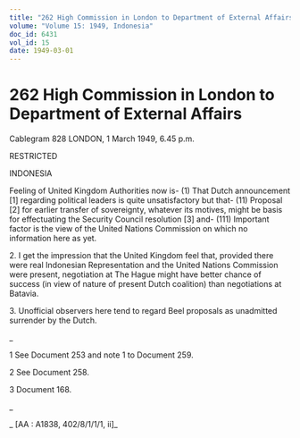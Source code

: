 ```yaml
---
title: "262 High Commission in London to Department of External Affairs"
volume: "Volume 15: 1949, Indonesia"
doc_id: 6431
vol_id: 15
date: 1949-03-01
---
```


# 262 High Commission in London to Department of External Affairs

Cablegram 828 LONDON, 1 March 1949, 6.45 p.m.

RESTRICTED

INDONESIA

Feeling of United Kingdom Authorities now is- (1) That Dutch announcement [1] regarding political leaders is quite unsatisfactory but that- (11) Proposal [2] for earlier transfer of sovereignty, whatever its motives, might be basis for effectuating the Security Council resolution [3] and- (111) Important factor is the view of the United Nations Commission on which no information here as yet.

2\. I get the impression that the United Kingdom feel that, provided there were real Indonesian Representation and the United Nations Commission were present, negotiation at The Hague might have better chance of success (in view of nature of present Dutch coalition) than negotiations at Batavia.

3\. Unofficial observers here tend to regard Beel proposals as unadmitted surrender by the Dutch.

_

1 See Document 253 and note 1 to Document 259.

2 See Document 258.

3 Document 168.

_

_ [AA : A1838, 402/8/1/1/1, ii]_
